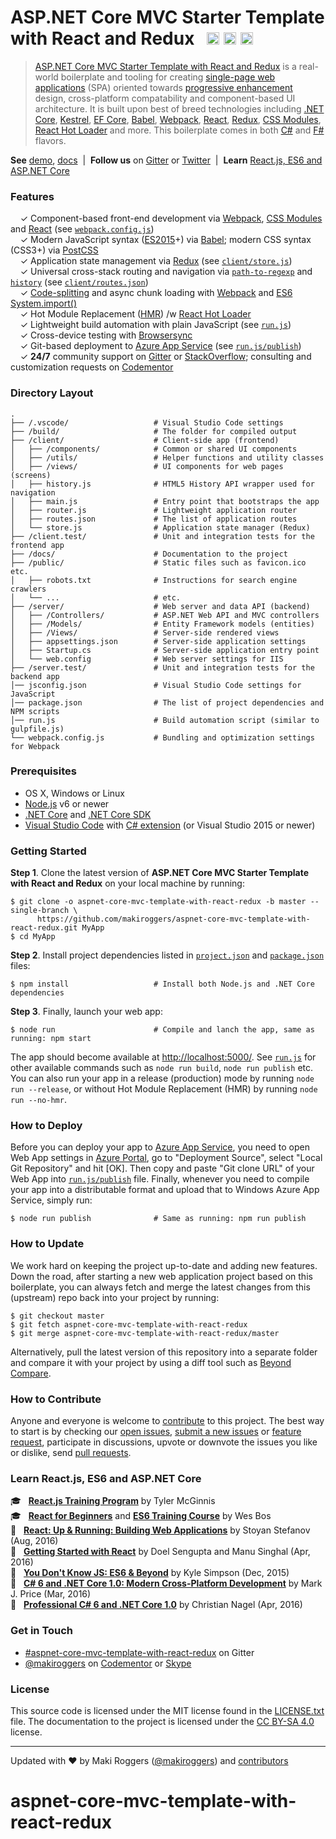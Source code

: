 # ASP.NET Core MVC Starter Template with React and Redux &nbsp; <a href="https://github.com/makiroggers/aspnet-core-mvc-template-with-react-redux/stargazers"><img src="https://img.shields.io/github/stars/makiroggers/aspnet-core-mvc-template-with-react-redux.svg?style=social&label=Star&maxAge=3600" alt="" height="20"></a> <a href="https://twitter.com/makiroggers"><img src="https://img.shields.io/twitter/follow/makiroggers.svg?style=social&label=Follow&maxAge=3600" alt="" height="20"></a> <a href="https://gitter.im/makiroggers/aspnet-core-mvc-template-with-react-redux"><img src="https://img.shields.io/badge/chat-online-green.svg?style=social&logo=data%3Aimage%2Fpng%3Bbase64%2CiVBORw0KGgoAAAANSUhEUgAAAA4AAAAOCAQAAAC1QeVaAAAABGdBTUEAALGPC%2FxhBQAAACBjSFJNAAB6JgAAgIQAAPoAAACA6AAAdTAAAOpgAAA6mAAAF3CculE8AAAAAmJLR0QA%2F4ePzL8AAAAJcEhZcwAADE4AAAxOAX93jCMAAAAHdElNRQfgCQEGNCoLIPKlAAAA00lEQVQY023QsSuEcRjA8c%2BPy%2BJwkzt1R%2FEPqNuUkpDB33DFbjNYFFYzZSV%2FgfWKySiLxUBew7HoOpLjrZ%2Fh7erwfp%2FxMzw9T5A1ZkbZt8Sjrr6Grbvw4l3HgzPzBnpUcqgr9s2zhpDhrq9fFEVP6hkm%2FyiK9qFgQl5VC9oFLbUcTKyYzd%2BZWHalS8nRH25p2JbqwLgbUerDm3snVm1pi04LgjlTXh1rKkqVbVoy5NxOULUh1XQtWtRQN6ri05pLQu8bCIoqpu25c2Ak5F45aFLN7Q%2BBul12FZqKDAAAACV0RVh0ZGF0ZTpjcmVhdGUAMjAxNi0wOS0wMVQwNjo1Mjo0Mi0wNDowMOcKwTgAAAAldEVYdGRhdGU6bW9kaWZ5ADIwMTYtMDktMDFUMDY6NTI6NDItMDQ6MDCWV3mEAAAAGXRFWHRTb2Z0d2FyZQB3d3cuaW5rc2NhcGUub3Jnm%2B48GgAAAABJRU5ErkJggg%3D%3D&maxAge=86400" alt="" height="20"></a>

> [ASP.NET Core MVC Starter Template with React and Redux](https://github.com/makiroggers/aspnet-core-mvc-template-with-react-redux) is a real-world
> boilerplate and tooling for creating [single-page web applications](https://en.wikipedia.org/wiki/Single-page_application)
> (SPA) oriented towards [progressive enhancement](https://en.wikipedia.org/wiki/Progressive_enhancement)
> design, cross-platform compatability and component-based UI architecture. It is built upon best of
> breed technologies including [.NET Core](https://dot.net/core), [Kestrel](https://github.com/aspnet/KestrelHttpServer),
> [EF Core](https://ef.readthedocs.io/en/latest/), [Babel](http://babeljs.io/), [Webpack](https://webpack.github.io/),
> [React](https://facebook.github.io/react), [Redux](http://redux.js.org/), [CSS Modules](https://github.com/css-modules/css-modules),
> [React Hot Loader](http://gaearon.github.io/react-hot-loader/) and more. This boilerplate comes in
> both [C#](https://github.com/makiroggers/aspnet-core-mvc-template-with-react-redux) and [F#](https://github.com/kriasoft/fsharp-starter-kit) flavors.

**See** [demo](https://aspnet-core.azurewebsites.net), [docs](docs) &nbsp;|&nbsp; **Follow us** on
[Gitter](https://gitter.im/makiroggers/aspnet-core-mvc-template-with-react-redux) or [Twitter](https://twitter.com/dotnetreact)
&nbsp;|&nbsp; **Learn** [React.js, ES6 and ASP.NET Core](#learn-reactjs-es6-and-aspnet-core)
&nbsp;

### Features

&nbsp; &nbsp; ✓ Component-based front-end development via [Webpack](https://webpack.github.io/), [CSS Modules](https://github.com/css-modules/css-modules) and [React](https://facebook.github.io/react) (see [`webpack.config.js`](webpack.config.js))<br>
&nbsp; &nbsp; ✓ Modern JavaScript syntax ([ES2015](http://babeljs.io/docs/learn-es2015/)+) via [Babel](http://babeljs.io/); modern CSS syntax (CSS3+) via [PostCSS](https://github.com/postcss/postcss)<br>
&nbsp; &nbsp; ✓ Application state management via [Redux](http://redux.js.org/) (see [`client/store.js`](client/store.js))<br>
&nbsp; &nbsp; ✓ Universal cross-stack routing and navigation via [`path-to-regexp`](https://github.com/pillarjs/path-to-regexp) and [`history`](https://github.com/ReactJSTraining/history) (see [`client/routes.json`](client/routes.json))<br>
&nbsp; &nbsp; ✓ [Code-splitting](https://github.com/webpack/docs/wiki/code-splitting) and async chunk loading with [Webpack](https://webpack.github.io/) and [ES6 System.import()](http://www.2ality.com/2014/09/es6-modules-final.html)<br>
&nbsp; &nbsp; ✓ Hot Module Replacement ([HMR](https://webpack.github.io/docs/hot-module-replacement.html)) /w [React Hot Loader](http://gaearon.github.io/react-hot-loader/)<br>
&nbsp; &nbsp; ✓ Lightweight build automation with plain JavaScript (see [`run.js`](run.js))<br>
&nbsp; &nbsp; ✓ Cross-device testing with [Browsersync](https://browsersync.io/)<br>
&nbsp; &nbsp; ✓ Git-based deployment to [Azure App Service](https://azure.microsoft.com/services/app-service/) (see [`run.js/publish`](run.js))<br>
&nbsp; &nbsp; ✓ **24/7** community support on [Gitter](https://gitter.im/makiroggers/aspnet-core-mvc-template-with-react-redux) or [StackOverflow](http://stackoverflow.com/questions/tagged/aspnet-core-mvc-template-with-react-redux); consulting and customization requests on [Codementor](https://www.codementor.io/koistya)<br>


### Directory Layout

```shell
.
├── /.vscode/                   # Visual Studio Code settings
├── /build/                     # The folder for compiled output
├── /client/                    # Client-side app (frontend)
│   ├── /components/            # Common or shared UI components
│   ├── /utils/                 # Helper functions and utility classes
│   ├── /views/                 # UI components for web pages (screens)
│   ├── history.js              # HTML5 History API wrapper used for navigation
│   ├── main.js                 # Entry point that bootstraps the app
│   ├── router.js               # Lightweight application router
│   ├── routes.json             # The list of application routes
│   └── store.js                # Application state manager (Redux)
├── /client.test/               # Unit and integration tests for the frontend app
├── /docs/                      # Documentation to the project
├── /public/                    # Static files such as favicon.ico etc.
│   ├── robots.txt              # Instructions for search engine crawlers
│   └── ...                     # etc.
├── /server/                    # Web server and data API (backend)
│   ├── /Controllers/           # ASP.NET Web API and MVC controllers
│   ├── /Models/                # Entity Framework models (entities)
│   ├── /Views/                 # Server-side rendered views
│   ├── appsettings.json        # Server-side application settings
│   ├── Startup.cs              # Server-side application entry point
│   └── web.config              # Web server settings for IIS
├── /server.test/               # Unit and integration tests for the backend app
│── jsconfig.json               # Visual Studio Code settings for JavaScript
│── package.json                # The list of project dependencies and NPM scripts
│── run.js                      # Build automation script (similar to gulpfile.js)
└── webpack.config.js           # Bundling and optimization settings for Webpack
```


### Prerequisites

* OS X, Windows or Linux
* [Node.js](https://nodejs.org) v6 or newer
* [.NET Core](https://www.microsoft.com/net/core) and [.NET Core SDK](https://www.microsoft.com/net/core)
* [Visual Studio Code](https://code.visualstudio.com/) with [C# extension](https://github.com/OmniSharp/omnisharp-vscode) (or Visual Studio 2015 or newer)


### Getting Started

**Step 1**. Clone the latest version of **ASP.NET Core MVC Starter Template with React and Redux** on your local machine by running:

```shell
$ git clone -o aspnet-core-mvc-template-with-react-redux -b master --single-branch \
      https://github.com/makiroggers/aspnet-core-mvc-template-with-react-redux.git MyApp
$ cd MyApp
```

**Step 2**. Install project dependencies listed in [`project.json`](server/project.json) and
[`package.json`](package.json) files: 

```shell
$ npm install                   # Install both Node.js and .NET Core dependencies
```

**Step 3**. Finally, launch your web app:

```shell
$ node run                      # Compile and lanch the app, same as running: npm start
```

The app should become available at [http://localhost:5000/](http://localhost:5000/).
See [`run.js`](run.js) for other available commands such as `node run build`, `node run publish` etc.
You can also run your app in a release (production) mode by running `node run --release`, or without
Hot Module Replacement (HMR) by running `node run --no-hmr`.


### How to Deploy

Before you can deploy your app to [Azure App Service](https://azure.microsoft.com/services/app-service/),
you need to open Web App settings in [Azure Portal](https://portal.azure.com/), go to "Deployment
Source", select "Local Git Repository" and hit [OK]. Then copy and paste "Git clone URL" of your
Web App into [`run.js/publish`](run.js) file. Finally, whenever you need to compile your
app into a distributable format and upload that to Windows Azure App Service, simply run:

```shell
$ node run publish              # Same as running: npm run publish
```

### How to Update

We work hard on keeping the project up-to-date and adding new features. Down the road, after
starting a new web application project based on this boilerplate, you can always fetch and merge
the latest changes from this (upstream) repo back into your project by running:

```shell
$ git checkout master
$ git fetch aspnet-core-mvc-template-with-react-redux
$ git merge aspnet-core-mvc-template-with-react-redux/master 
```

Alternatively, pull the latest version of this repository into a separate folder and compare it with
your project by using a diff tool such as [Beyond Compare](http://www.scootersoftware.com/).


### How to Contribute

Anyone and everyone is welcome to [contribute](CONTRIBUTING.md) to this project. The best way to
start is by checking our [open issues](https://github.com/makiroggers/aspnet-core-mvc-template-with-react-redux/issues),
[submit a new issues](https://github.com/makiroggers/aspnet-core-mvc-template-with-react-redux/issues/new?labels=bug) or
[feature request](https://github.com/makiroggers/aspnet-core-mvc-template-with-react-redux/issues/new?labels=enhancement),
participate in discussions, upvote or downvote the issues you like or dislike, send [pull
requests](CONTRIBUTING.md#pull-requests).


### Learn React.js, ES6 and ASP.NET Core

:mortar_board: &nbsp; **[React.js Training Program](http://www.reactjsprogram.com/?asdf=36750_q0pu0tfa)** by Tyler McGinnis<br>
:mortar_board: &nbsp; **[React for Beginners](https://reactforbeginners.com/friend/konstantin)** and **[ES6 Training Course](https://es6.io/friend/konstantin)** by Wes Bos<br>
:green_book: &nbsp; **[React: Up & Running: Building Web Applications](http://amzn.to/2bBkZs1)** by Stoyan Stefanov (Aug, 2016)<br>
:green_book: &nbsp; **[Getting Started with React](http://amzn.to/2beVRI9)** by Doel Sengupta and Manu Singhal (Apr, 2016)<br>
:green_book: &nbsp; **[You Don't Know JS: ES6 & Beyond](http://amzn.to/2bFzlqe)** by Kyle Simpson (Dec, 2015)<br>
:green_book: &nbsp; **[C# 6 and .NET Core 1.0: Modern Cross-Platform Development](http://amzn.to/2beV5uS)** by Mark J. Price (Mar, 2016)<br>
:green_book: &nbsp; **[Professional C# 6 and .NET Core 1.0](http://amzn.to/2bhILsn)** by Christian Nagel (Apr, 2016)<br>

### Get in Touch

* [#aspnet-core-mvc-template-with-react-redux](https://gitter.im/makiroggers/aspnet-core-mvc-template-with-react-redux) on Gitter
* [@makiroggers](https://twitter.com/makiroggers) on [Codementor](https://www.codementor.io/makiroggers)
  or [Skype](http://hatscripts.com/addskype?koistya)


### License

This source code is licensed under the MIT license found in the [LICENSE.txt](https://github.com/makiroggers/aspnet-core-mvc-template-with-react-redux/blob/master/LICENSE.txt)
file. The documentation to the project is licensed under the [CC BY-SA 4.0](http://creativecommons.org/licenses/by-sa/4.0/)
license.


---
Updated with ♥ by Maki Roggers ([@makiroggers](https://twitter.com/makiroggers)) and [contributors](https://github.com/makiroggers/aspnet-core-mvc-template-with-react-redux/graphs/contributors)
# aspnet-core-mvc-template-with-react-redux
